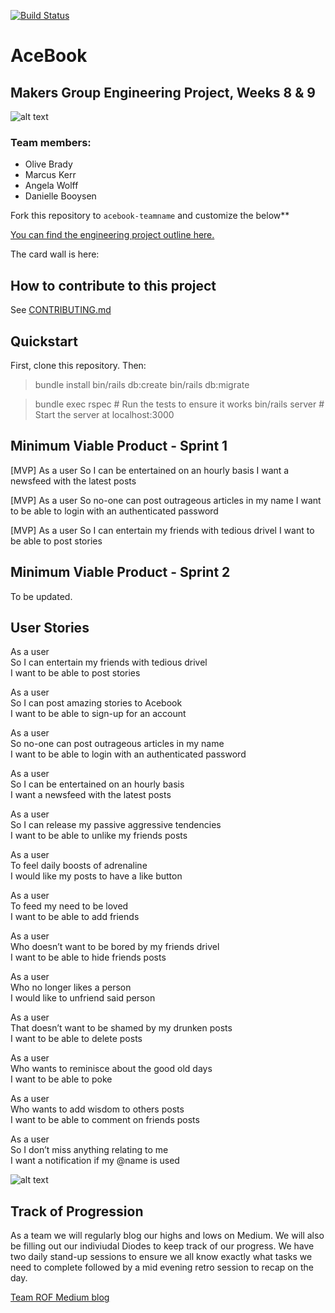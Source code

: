 [![Build Status](https://travis-ci.com/Whatapalaver/acebook-ROF.svg?branch=master)](https://travis-ci.com/Whatapalaver/acebook-ROF)
# AceBook

## Makers Group Engineering Project, Weeks 8 & 9

![alt text](http://res.cloudinary.com/dani-devs-and-designs/image/upload/v1536274819/Screen_Shot_2018-09-06_at_23.59.13_qhoqw0.png)

### Team members:
- Olive Brady  
- Marcus Kerr  
- Angela Wolff  
- Danielle Booysen  

Fork this repository to `acebook-teamname` and customize
the below**

[You can find the engineering project outline here.](https://github.com/makersacademy/course/tree/master/engineering_projects/rails)

The card wall is here: <please update>

## How to contribute to this project
See [CONTRIBUTING.md](CONTRIBUTING.md)

## Quickstart

First, clone this repository. Then:

> bundle install
> bin/rails db:create
> bin/rails db:migrate

> bundle exec rspec # Run the tests to ensure it works
> bin/rails server # Start the server at localhost:3000

## Minimum Viable Product - Sprint 1

[MVP] As a user
So I can be entertained on an hourly basis
I want a newsfeed with the latest posts

[MVP] As a user
So no-one can post outrageous articles in my name
I want to be able to login with an authenticated password

[MVP] As a user
So I can entertain my friends with tedious drivel
I want to be able to post stories

## Minimum Viable Product - Sprint 2

To be updated. 

## User Stories 

As a user  
So I can entertain my friends with tedious drivel  
I want to be able to post stories

As a user  
So I can post amazing stories to Acebook  
I want to be able to sign-up for an account  

As a user  
So no-one can post outrageous articles in my name  
I want to be able to login with an authenticated password  

As a user  
So I can be entertained on an hourly basis  
I want a newsfeed with the latest posts  

As a user   
So I can release my passive aggressive tendencies  
I want to be able to unlike my friends posts  

As a user  
To feel daily boosts of adrenaline  
I would like my posts to have a like button  

As a user  
To feed my need to be loved  
I want to be able to add friends  

As a user  
Who doesn’t want to be bored by my friends drivel  
I want to be able to hide friends posts  

As a user   
Who no longer likes a person  
I would like to unfriend said person  

As a user  
That doesn’t want to be shamed by my drunken posts  
I want to be able to delete posts  

As a user  
Who wants to reminisce about the good old days  
I want to be able to poke  

As a user  
Who wants to add wisdom to others posts  
I want to be able to comment on friends posts  

As a user  
So I don’t miss anything relating to me  
I want a notification if my @name is used  

![alt text](http://res.cloudinary.com/dani-devs-and-designs/image/upload/v1536274879/Screen_Shot_2018-09-07_at_00.00.54_p5ivxt.png)

## Track of Progression

As a team we will regularly blog our highs and lows on Medium. We will also be filling out our indiviudal Diodes to keep track of our progress. We have two daily stand-up sessions to ensure we all know exactly what tasks we need to complete followed by a mid evening retro session to recap on the day. 

[Team ROF Medium blog](https://medium.com/team-rof)

